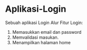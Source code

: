 # Aplikasi-Login
Sebuah aplikasi Login
Alur Fitur Login:
1. Memasukkan email dan password
2. Memvalidasi masukan.
3. Menampilkan halaman home
